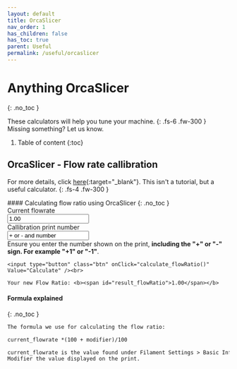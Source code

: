 ```yaml
---
layout: default
title: OrcaSlicer
nav_order: 1
has_children: false
has_toc: true
parent: Useful
permalink: /useful/orcaslicer
---
```


<script src="../../../scripts/calculators.js"></script>

# <i class="bi bi-calculator"></i> Anything OrcaSlicer
{: .no_toc }

These calculators will help you tune your machine.
{: .fs-6 .fw-300 }
Missing something? Let us know.

1. Table of content
{:toc}

## OrcaSlicer - Flow rate callibration

For more details, click [here](https://github.com/SoftFever/OrcaSlicer/wiki/Calibration#flow-rate){:target="_blank"}. This isn't a tutorial, but a useful calculator.
{: .fs-4 .fw-300 }

<div class="code-example" markdown="1">
#### Calculating flow ratio using OrcaSlicer
{: .no_toc }
<form>
    Current flowrate<br><input type="text" class="textfield_dark" id="flowRatio" Value="1.00"/><br>
    Callibration print number<br><input type="text" class="textfield_dark" id="flowRatioModifier" Value="+ or - and number"/><br>
    <div class="fs-3 fw-300">Ensure you enter the number shown on the print, <b>including the "+" or "-" sign. For example "+1" or "-1"</b>.</div>
    <div class="status_text_modifier" id="hasValueModifier"></div>

    <input type="button" class="btn" onClick="calculate_flowRatio()" Value="Calculate" /><br>

    Your new Flow Ratio: <b><span id="result_flowRatio">1.00</span></b>
    
</form>

#### Formula explained
{: .no_toc }
</div>

```xml
The formula we use for calculating the flow ratio:

current_flowrate *(100 + modifier)/100

current_flowrate is the value found under Filament Settings > Basic Information > Flow Ratio.
Modifier the value displayed on the print.
```
